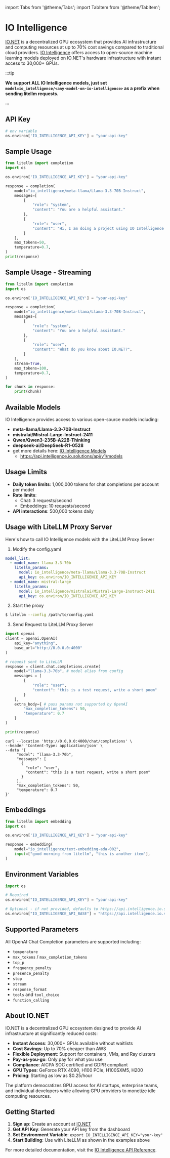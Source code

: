 import Tabs from '@theme/Tabs';
import TabItem from '@theme/TabItem';

# IO Intelligence

[IO.NET](https://io.net) is a decentralized GPU ecosystem that provides AI infrastructure and computing resources at up to 70% cost savings compared to traditional cloud providers. [IO Intelligence](https://docs.io.net/reference/get-started-with-io-intelligence-api) offers access to open-source machine learning models deployed on IO.NET's hardware infrastructure with instant access to 30,000+ GPUs.

:::tip

**We support ALL IO Intelligence models, just set `model=io_intelligence/<any-model-on-io-intelligence>` as a prefix when sending litellm requests.**

:::

## API Key

```python
# env variable
os.environ['IO_INTELLIGENCE_API_KEY'] = "your-api-key"
```

## Sample Usage

```python
from litellm import completion
import os

os.environ['IO_INTELLIGENCE_API_KEY'] = "your-api-key"

response = completion(
    model="io_intelligence/meta-llama/Llama-3.3-70B-Instruct",
    messages=[
        {
            "role": "system", 
            "content": "You are a helpful assistant."
        },
        {
            "role": "user",
            "content": "Hi, I am doing a project using IO Intelligence.",
        }
    ],
    max_tokens=50,
    temperature=0.7,
)
print(response)
```

## Sample Usage - Streaming

```python
from litellm import completion
import os

os.environ['IO_INTELLIGENCE_API_KEY'] = "your-api-key"

response = completion(
    model="io_intelligence/meta-llama/Llama-3.3-70B-Instruct",
    messages=[
        {
            "role": "system", 
            "content": "You are a helpful assistant."
        },
        {
            "role": "user",
            "content": "What do you know about IO.NET?",
        }
    ],
    stream=True,
    max_tokens=100,
    temperature=0.7,
)

for chunk in response:
    print(chunk)
```

## Available Models

IO Intelligence provides access to various open-source models including:

- **meta-llama/Llama-3.3-70B-Instruct**
- **mistralai/Mistral-Large-Instruct-2411**  
- **Qwen/Qwen3-235B-A22B-Thinking**
- **deepseek-ai/DeepSeek-R1-0528**
- get more details here: [IO Intelligence Models](https://docs.io.net/reference/models)
    - https://api.intelligence.io.solutions/api/v1/models

## Usage Limits

- **Daily token limits**: 1,000,000 tokens for chat completions per account per model
- **Rate limits**: 
  - Chat: 3 requests/second
  - Embeddings: 10 requests/second
- **API interactions**: 500,000 tokens daily

## Usage with LiteLLM Proxy Server

Here's how to call IO Intelligence models with the LiteLLM Proxy Server

1. Modify the config.yaml 

```yaml
model_list:
  - model_name: llama-3.3-70b
    litellm_params:
      model: io_intelligence/meta-llama/Llama-3.3-70B-Instruct
      api_key: os.environ/IO_INTELLIGENCE_API_KEY
  - model_name: mistral-large
    litellm_params:
      model: io_intelligence/mistralai/Mistral-Large-Instruct-2411
      api_key: os.environ/IO_INTELLIGENCE_API_KEY
```

2. Start the proxy 

```bash
$ litellm --config /path/to/config.yaml
```

3. Send Request to LiteLLM Proxy Server

<Tabs>

<TabItem value="openai" label="OpenAI Python v1.0.0+">

```python
import openai
client = openai.OpenAI(
    api_key="anything",
    base_url="http://0.0.0.0:4000"
)

# request sent to LiteLLM
response = client.chat.completions.create(
    model="llama-3.3-70b", # model alias from config
    messages = [
        {
            "role": "user",
            "content": "this is a test request, write a short poem"
        }
    ],
    extra_body={ # pass params not supported by OpenAI
        "max_completion_tokens": 50,
        "temperature": 0.7
    }
)

print(response)
```
</TabItem>

<TabItem value="curl" label="Curl">

```shell
curl --location 'http://0.0.0.0:4000/chat/completions' \
--header 'Content-Type: application/json' \
--data '{
     "model": "llama-3.3-70b",
     "messages": [
       {
         "role": "user",
         "content": "this is a test request, write a short poem"
       }
     ],
     "max_completion_tokens": 50,
     "temperature": 0.7
}'
```
</TabItem>

</Tabs>

## Embeddings

```python
from litellm import embedding
import os

os.environ['IO_INTELLIGENCE_API_KEY'] = "your-api-key"

response = embedding(
    model="io_intelligence/text-embedding-ada-002",
    input=["good morning from litellm", "this is another item"],
)
```

## Environment Variables

```python
import os

# Required
os.environ["IO_INTELLIGENCE_API_KEY"] = "your-api-key"

# Optional - if not provided, defaults to https://api.intelligence.io.solutions/api/v1
os.environ["IO_INTELLIGENCE_API_BASE"] = "https://api.intelligence.io.solutions/api/v1"
```

## Supported Parameters

All OpenAI Chat Completion parameters are supported including:

- `temperature`
- `max_tokens` / `max_completion_tokens`
- `top_p`
- `frequency_penalty`
- `presence_penalty`
- `stop`
- `stream`
- `response_format`
- `tools` and `tool_choice`
- `function_calling`

## About IO.NET

IO.NET is a decentralized GPU ecosystem designed to provide AI infrastructure at significantly reduced costs:

- **Instant Access**: 30,000+ GPUs available without waitlists
- **Cost Savings**: Up to 70% cheaper than AWS
- **Flexible Deployment**: Support for containers, VMs, and Ray clusters  
- **Pay-as-you-go**: Only pay for what you use
- **Compliance**: AICPA SOC certified and GDPR compliant
- **GPU Types**: GeForce RTX 4090, H100 PCIe, H100SXM5, H200
- **Pricing**: Starting as low as $0.25/hour

The platform democratizes GPU access for AI startups, enterprise teams, and individual developers while allowing GPU providers to monetize idle computing resources.

## Getting Started

1. **Sign up**: Create an account at [IO.NET](https://io.net)
2. **Get API Key**: Generate your API key from the dashboard
3. **Set Environment Variable**: `export IO_INTELLIGENCE_API_KEY="your-key"`
4. **Start Building**: Use with LiteLLM as shown in the examples above

For more detailed documentation, visit the [IO Intelligence API Reference](https://docs.io.net/reference/get-started-with-io-intelligence-api).